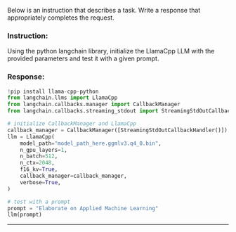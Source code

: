 Below is an instruction that describes a task. Write a response that appropriately completes the request.

### Instruction:
Using the python langchain library, initialize the LlamaCpp LLM with the provided parameters and test it with a given prompt.

### Response:
```python
!pip install llama-cpp-python
from langchain.llms import LlamaCpp
from langchain.callbacks.manager import CallbackManager
from langchain.callbacks.streaming_stdout import StreamingStdOutCallbackHandler

# initialize CallbackManager and LlamaCpp
callback_manager = CallbackManager([StreamingStdOutCallbackHandler()])
llm = LlamaCpp(
    model_path="model_path_here.ggmlv3.q4_0.bin",
    n_gpu_layers=1,
    n_batch=512,
    n_ctx=2048,
    f16_kv=True, 
    callback_manager=callback_manager,
    verbose=True,
)

# test with a prompt
prompt = "Elaborate on Applied Machine Learning"
llm(prompt)
```
---
